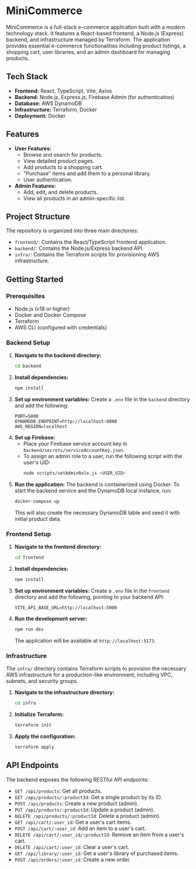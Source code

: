# MiniCommerce

MiniCommerce is a full-stack e-commerce application built with a modern technology stack. It features a React-based frontend, a Node.js (Express) backend, and infrastructure managed by Terraform. The application provides essential e-commerce functionalities including product listings, a shopping cart, user libraries, and an admin dashboard for managing products.

## Tech Stack

- **Frontend:** React, TypeScript, Vite, Axios
- **Backend:** Node.js, Express.js, Firebase Admin (for authentication)
- **Database:** AWS DynamoDB
- **Infrastructure:** Terraform, Docker
- **Deployment:** Docker

## Features

- **User Features:**
  - Browse and search for products.
  - View detailed product pages.
  - Add products to a shopping cart.
  - "Purchase" items and add them to a personal library.
  - User authentication.
- **Admin Features:**
  - Add, edit, and delete products.
  - View all products in an admin-specific list.

## Project Structure

The repository is organized into three main directories:

- `frontend/`: Contains the React/TypeScript frontend application.
- `backend/`: Contains the Node.js/Express backend API.
- `infra/`: Contains the Terraform scripts for provisioning AWS infrastructure.

## Getting Started

### Prerequisites

- Node.js (v18 or higher)
- Docker and Docker Compose
- Terraform
- AWS CLI (configured with credentials)

### Backend Setup

1.  **Navigate to the backend directory:**
    ```bash
    cd backend
    ```
2.  **Install dependencies:**
    ```bash
    npm install
    ```
3.  **Set up environment variables:**
    Create a `.env` file in the `backend` directory and add the following:
    ```
    PORT=5000
    DYNAMODB_ENDPOINT=http://localhost:8000
    AWS_REGION=localhost
    ```
4.  **Set up Firebase:**
    - Place your Firebase service account key in `backend/secrets/serviceAccountKey.json`.
    - To assign an admin role to a user, run the following script with the user's UID:
      ```bash
      node scripts/setAdminRole.js <USER_UID>
      ```
5.  **Run the application:**
    The backend is containerized using Docker. To start the backend service and the DynamoDB local instance, run:
    ```bash
    docker-compose up
    ```
    This will also create the necessary DynamoDB table and seed it with initial product data.

### Frontend Setup

1.  **Navigate to the frontend directory:**
    ```bash
    cd frontend
    ```
2.  **Install dependencies:**
    ```bash
    npm install
    ```
3.  **Set up environment variables:**
    Create a `.env` file in the `frontend` directory and add the following, pointing to your backend API:
    ```
    VITE_API_BASE_URL=http://localhost:5000
    ```
4.  **Run the development server:**
    ```bash
    npm run dev
    ```
    The application will be available at `http://localhost:5173`.

### Infrastructure

The `infra/` directory contains Terraform scripts to provision the necessary AWS infrastructure for a production-like environment, including VPC, subnets, and security groups.

1.  **Navigate to the infrastructure directory:**
    ```bash
    cd infra
    ```
2.  **Initialize Terraform:**
    ```bash
    terraform init
    ```
3.  **Apply the configuration:**
    ```bash
    terraform apply
    ```

## API Endpoints

The backend exposes the following RESTful API endpoints:

- `GET /api/products`: Get all products.
- `GET /api/products/:productId`: Get a single product by its ID.
- `POST /api/products`: Create a new product (admin).
- `PUT /api/products/:productId`: Update a product (admin).
- `DELETE /api/products/:productId`: Delete a product (admin).
- `GET /api/cart/:user_id`: Get a user's cart items.
- `POST /api/cart/:user_id`: Add an item to a user's cart.
- `DELETE /api/cart/:user_id/:productId`: Remove an item from a user's cart.
- `DELETE /api/cart/:user_id`: Clear a user's cart.
- `GET /api/library/:user_id`: Get a user's library of purchased items.
- `POST /api/orders/:user_id`: Create a new order.
